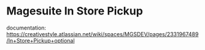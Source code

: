 # Magesuite In Store Pickup

documentation: https://creativestyle.atlassian.net/wiki/spaces/MGSDEV/pages/2331967489/In+Store+Pickup+optional
